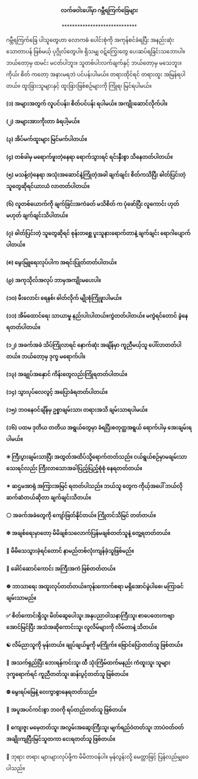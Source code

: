 <h4 style="text-align:center">လက်ဖဝါးပေါ်မှာ ဂမ္ဘီရကြက်ခြေများ</h4>
<p style="text-align:center">*****************************</p>

ဂမ္ဘီရကြက်ခြေ ပါသူတွေဟာ လောကဓံ ပေါင်းစုံကို အကုန်စင်ခံရပြီး အနည်းဆုံး သောတာပန် ဖြစ်မယ့် ပုဂ္ဂိုလ်တွေပါ။ 
ရှိသမျှ ဝဋ်ကြွေးတွေ ပေးဆပ်ရခြင်းသဘောပါ။ဘယ်တော့မှ ထမင်း မငတ်ပါဘူး။ သူတစ်ပါးလက်ချက်နှင့် ဘယ်တော့မှ မသေဘူး။ 
ကိုယ်၊ စိတ် ကတော့ အနားမရဘဲ ပင်ပန်းပါမယ်။ တရားထိုင်ရင် တရားထူး အမြန်ရပါတယ်။ ထူးခြားသူများနှင့် ထူးခြားဖြစ်စဉ်များကို 
ကြုံရ၊ မြင်ရပါမယ်။ 
<br><br>
<strong>(၁) အများအတွက် လူပင်ပန်း၊ စိတ်ပင်ပန်း ရပါမယ်။ အကျိုးဆောင်လိုက်ပါ။ 
<br><br>
(၂) အများအားကိုးတာ ခံရပါ့မယ်။
<br><br>
(၃) အိပ်မက်ထူးများ မြင်မက်ပါတယ်။
<br><br>
(၄) တစ်ခါမှ မရောက်ဖူးတဲ့နေရာ ရောက်သွားရင် ရင်းနှီးစွာ သိနေတတ်ပါတယ်။
<br><br>
(၅) မသန့်တဲ့နေရာ အသုံးအဆောင်နဲ့ကြုံတဲ့အခါ ချက်ချင်း စိတ်ကသိပြီး ဓါတ်ပြင်းတဲ့ သူတွေဆိုရင်ယားယံ လာတတ်ပါတယ်။ 
<br><br>
(၆) လူတစ်ယောက်ကို ချက်ခြင်းအကဲခတ် မသိစိတ် က ပုံဖော်ပြီး လူကောင်း ဟုတ် မဟုတ် ချက်ချင်းသိပါတယ်။
<br><br>
(၇) ဓါတ်ပြင်းတဲ့ သူတွေဆိုရင် စုန်းတစ္ဆေ ပူးသူနားရောက်တာနဲ့ ချက်ချင်း ရောဂါပျောက်ပါတယ်။
<br><br>
(၈) မွေးမြူရေးလုပ်ပါက အရင်းပြုတ်တတ်ပါတယ်။
<br><br>
(၉) အကုသိုလ်အလုပ် ဘာမှအကျိုးမပေးပါ။
<br><br>
(၁၀) မီးလောင်၊ ရေနစ်၊ ဓါတ်လိုက် မျိုးစုံကြုံဖူးပါမယ်။
<br><br>
(၁၁) အိမ်ထောင်ရေး သာယာမှု နည်းပါးပါတယ်။ကွဲတတ်ပါတယ်။ မကွဲရင်တောင် ခွဲနေရတတ်ပါတယ်။
<br><br>
(၁၂) အခက်အခဲ သိပ်ကြုံလာရင် နောက်ဆုံး အချိန်မှာ ကူညီမယ့်သူ ပေါ်လာတတ်ပါတယ်။ ဘယ်တော့မှ ဒုက္ခ မရောက်ပါ။
<br><br>
(၁၃) အချုပ်အနှောင် ကိန်းတွေလည်းကြုံရတတ်ပါတယ်။
<br><br>
(၁၄) သွားပုပ်လေလွင့် အပြောခံရတတ်ပါတယ်။
<br><br>
(၁၅) ဘဝနေဝင်ချိန်မှ ဥစ္စာချမ်းသာ၊ တရားအသိ ချမ်းသာရပါမယ်။
<br><br>
(၁၆) ပထမ ဒုတိယ တတိယ အရွယ်တွေမှာ ခံရပြီးစတုတ္ထအရွယ် ရောက်ပါမှ အေးချမ်းရပါမယ်။
<br><br>
✳ ကြီးပွားချမ်းသာပြီး အထွတ်အထိပ်သို့ရောက်တတ်သည်။ ငယ်ရွယ်စဉ်မှာမချမ်းသာသေးရင်လည်း ကြီးလာသောအခါပြည့်ပြည့်စုံစုံ နေရတတ်တယ်။ 
<br><br>
✴ ဆဌမအာရုံ အကြားအမြင် ရတတ်ပါသည်။ ဘယ်သူ တွေက ကိုယ့်အပေါ် ဘယ်လိုဆက်ဆံတယ်ဆိုတာ ချက်ချင်းသိတယ်။ 
<br><br>
⚪ အခက်အခဲတွေကို ကျော်ဖြတ်နိုင်တယ်။ ကြိုတင်သိမြင် တတ်တယ်။ 
<br><br>
❇ အချစ်ရေးမှာတော့ မိမိချစ်သလောက်ပြန်မချစ်တတ်သူနဲ့ တွေ့ရတတ်တယ်။
<br><br>
💮 မိမိသေသွားခဲ့ရင်တောင် နာမည်တစ်လုံးကျန်ခဲ့သူဖြစ်မည်။
<br><br>
💢 ခေါင်ဆောင်ကောင်း အကြီးအကဲ ဖြစ်တတ်တယ်။
<br><br>
☸ ဘာသာရေး အထူးလုပ်တတ်တယ်။ကုန်းကောက်စရာ မရှိအောင်မွဲပါစေ၊ မကြာခင် ချမ်းသာမည်။
<br><br>
✅ စိတ်ကောင်းရှိသူ၊ မိတ်ဆွေပေါသူ၊ အနုပညာဝါသနာကြီးသူ၊ စာပေတေးကဗျာအောင်မြင်ပြီး အသံအဆိုကောင်းသူ၊ လူလိမ်များကို လိမ်တာနဲ့ သိတယ်။ 
<br><br>
☯ လိမ်ညာသူကို မုန်းတယ်။ ချုပ်ချယ်မှုကို မကြိုက်။ ဗြောင်ပြောတတ်သူ ဖြစ်တယ်။
<br><br>
🔰 အသက်ရှည်ပြီး ဘေးရန်ကင်းသူ၊ ထီ သုံးကြိမ်ထက်မနည်း ကံထူးသူ၊ သူများ ဒုက္ခရောက်ရင် ကူညီတတ်သူ၊ ဆန်းပွင့်တတ်သူ ဖြစ်တယ်။
<br><br>
⛔ မွေးရပ်မြေနဲ့ ဝေးကွာစွာနေရတတ်သည်။
<br><br>
🔸 အပူအပင်ကင်းစွာ ဘဝကို ရပ်တည်တတ်သူ ဖြစ်တယ်။
<br><br>
🔘 ကျေးဇူး မမေ့တတ်သူ၊ အလွမ်းအဆွေးကြီးသူ၊ မျက်ရည်ဝဲတတ်သူ၊ ဘာပဲဝတ်ဝတ် အချိုးကျပြီးမြင်သူတကာ ငေးရတတ်သူ ဖြစ်တယ်။</strong>
<br><br>
🙏 ဘုရား တရား များများလုပ်ဖို့က မိမိတာဝန်ပါ။ မှန်လွန်းလို့ မေတ္တာဖြင့် ပြန်လည်မျှဝေပါသည်။